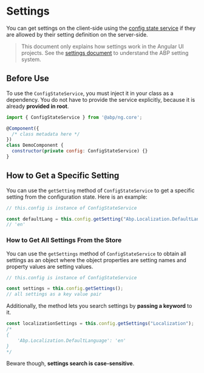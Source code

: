 # Settings

You can get settings on the client-side using the [config state service](./Config-State.md) if they are allowed by their setting definition on the server-side.

> This document only explains how settings work in the Angular UI projects. See the [settings document](../../Settings.md) to understand the ABP setting system.

## Before Use

To use the `ConfigStateService`, you must inject it in your class as a dependency. You do not have to provide the service explicitly, because it is already **provided in root**.

```js
import { ConfigStateService } from '@abp/ng.core';

@Component({
  /* class metadata here */
})
class DemoComponent {
  constructor(private config: ConfigStateService) {}
}
```

## How to Get a Specific Setting

You can use the `getSetting` method of `ConfigStateService` to get a specific setting from the configuration state. Here is an example:

```js
// this.config is instance of ConfigStateService

const defaultLang = this.config.getSetting("Abp.Localization.DefaultLanguage");
// 'en'
```

### How to Get All Settings From the Store

You can use the `getSettings` method of `ConfigStateService` to obtain all settings as an object where the object properties are setting names and property values are setting values.

```js
// this.config is instance of ConfigStateService

const settings = this.config.getSettings();
// all settings as a key value pair
```

Additionally, the method lets you search settings by **passing a keyword** to it.

```js
const localizationSettings = this.config.getSettings("Localization");
/*
{
	'Abp.Localization.DefaultLanguage': 'en'
}
*/
```

Beware though, **settings search is case-sensitive**.
